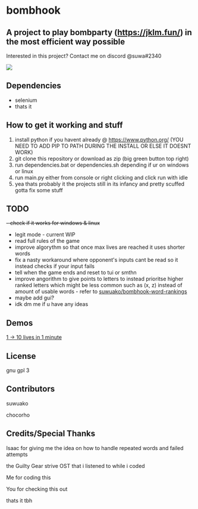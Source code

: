 # bombhook
## A project to play bombparty (https://jklm.fun/) in the most efficient way possible

Interested in this project? Contact me on discord @suwa#2340

<img src="https://cdn.discordapp.com/attachments/879261281473937451/996136411742871572/demo.gif">

## Dependencies

 - selenium 
 - thats it

## How to get it working and stuff

1. install python if you havent already @ https://www.python.org/ (YOU NEED TO ADD PIP TO PATH DURING THE INSTALL OR ELSE IT DOESNT WORK)
2. git clone this repository or download as zip (big green button top right)
3. run dependencies.bat or dependencies.sh depending if ur on windows or linux
4. run main.py either from console or right clicking and click run with idle
5. yea thats probably it the projects still in its infancy and pretty scuffed gotta fix some stuff

## TODO
~~- check if it works for windows & linux~~
- legit mode - current WIP
- read full rules of the game
- improve algorythm so that once max lives are reached it uses shorter words 
- fix a nasty workaround where opponent's inputs cant be read so it instead checks if your input fails 
- tell when the game ends and reset to tui or smthn
- improve angorithm to give points to letters to instead prioritse higher ranked letters which might be less common such as (x, z) instead of amount of usable words - refer to <a href="https://github.com/suwuako/bombhook-word-rankings"> suwuako/bombhook-word-rankings </a>
- maybe add gui?
- idk dm me if u have any ideas

## Demos

<a href="https://www.youtube.com/watch?v=9OiR680KXfU">1 -> 10 lives in 1 minute<a>

## License

gnu gpl 3 

## Contributors

suwuako

chocorho

## Credits/Special Thanks
Isaac for giving me the idea on how to handle repeated words and failed attempts

the Guilty Gear strive OST that i listened to while i coded

Me for coding this

You for checking this out 

thats it tbh
